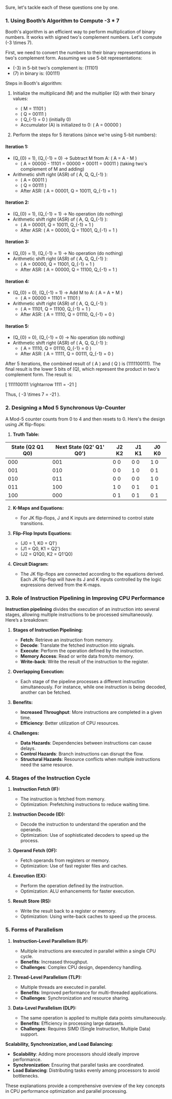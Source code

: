 Sure, let's tackle each of these questions one by one.

### 1. Using Booth’s Algorithm to Compute -3 * 7

Booth's algorithm is an efficient way to perform multiplication of binary numbers. It works with signed two's complement numbers. Let's compute \(-3 \times 7\).

First, we need to convert the numbers to their binary representations in two's complement form. Assuming we use 5-bit representations:

- \(-3\) in 5-bit two's complement is: \(11101\)
- \(7\) in binary is: \(00111\)

Steps in Booth's algorithm:

1. Initialize the multiplicand (M) and the multiplier (Q) with their binary values:
   - \( M = 11101 \)
   - \( Q = 00111 \)
   - \( Q_{-1} = 0 \) (initially 0)
   - Accumulator (A) is initialized to 0: \( A = 00000 \)

2. Perform the steps for 5 iterations (since we're using 5-bit numbers):

#### Iteration 1:
- \(Q_{0} = 1\), \(Q_{-1} = 0\) → Subtract M from A: \( A = A - M \)
  - \( A = 00000 - 11101 = 00000 + 00011 = 00011 \) (taking two's complement of M and adding)
- Arithmetic shift right (ASR) of \( A, Q, Q_{-1} \):
  - \( A = 00011 \)
  - \( Q = 00111 \)
  - After ASR: \( A = 00001, Q = 10011, Q_{-1} = 1 \)

#### Iteration 2:
- \(Q_{0} = 1\), \(Q_{-1} = 1\) → No operation (do nothing)
- Arithmetic shift right (ASR) of \( A, Q, Q_{-1} \):
  - \( A = 00001, Q = 10011, Q_{-1} = 1 \)
  - After ASR: \( A = 00000, Q = 11001, Q_{-1} = 1 \)

#### Iteration 3:
- \(Q_{0} = 1\), \(Q_{-1} = 1\) → No operation (do nothing)
- Arithmetic shift right (ASR) of \( A, Q, Q_{-1} \):
  - \( A = 00000, Q = 11001, Q_{-1} = 1 \)
  - After ASR: \( A = 00000, Q = 11100, Q_{-1} = 1 \)

#### Iteration 4:
- \(Q_{0} = 0\), \(Q_{-1} = 1\) → Add M to A: \( A = A + M \)
  - \( A = 00000 + 11101 = 11101 \)
- Arithmetic shift right (ASR) of \( A, Q, Q_{-1} \):
  - \( A = 11101, Q = 11100, Q_{-1} = 1 \)
  - After ASR: \( A = 11110, Q = 01110, Q_{-1} = 0 \)

#### Iteration 5:
- \(Q_{0} = 0\), \(Q_{-1} = 0\) → No operation (do nothing)
- Arithmetic shift right (ASR) of \( A, Q, Q_{-1} \):
  - \( A = 11110, Q = 01110, Q_{-1} = 0 \)
  - After ASR: \( A = 11111, Q = 00111, Q_{-1} = 0 \)

After 5 iterations, the combined result of \( A \) and \( Q \) is \(1111100111\). The final result is the lower 5 bits of \(Q\), which represent the product in two's complement form. The result is:

\[ 1111100111 \rightarrow 1111 = -21 \]

Thus, \( -3 \times 7 = -21 \).

### 2. Designing a Mod 5 Synchronous Up-Counter

A Mod-5 counter counts from 0 to 4 and then resets to 0. Here's the design using JK flip-flops:

1. **Truth Table:**

| State (Q2 Q1 Q0) | Next State (Q2' Q1' Q0') | J2 K2 | J1 K1 | J0 K0 |
|------------------|--------------------------|-------|-------|-------|
| 000              | 001                      | 0 0   | 0 0   | 1 0   |
| 001              | 010                      | 0 0   | 1 0   | 0 1   |
| 010              | 011                      | 0 0   | 0 0   | 1 0   |
| 011              | 100                      | 1 0   | 0 1   | 0 1   |
| 100              | 000                      | 0 1   | 0 1   | 0 1   |

2. **K-Maps and Equations:**
   - For JK flip-flops, J and K inputs are determined to control state transitions.

3. **Flip-Flop Inputs Equations:**
   - \(J0 = 1, K0 = Q1'\)
   - \(J1 = Q0, K1 = Q2'\)
   - \(J2 = Q1Q0, K2 = Q1'Q0\)

4. **Circuit Diagram:**
   - The JK flip-flops are connected according to the equations derived. Each JK flip-flop will have its J and K inputs controlled by the logic expressions derived from the K-maps.

### 3. Role of Instruction Pipelining in Improving CPU Performance

**Instruction pipelining** divides the execution of an instruction into several stages, allowing multiple instructions to be processed simultaneously. Here’s a breakdown:

1. **Stages of Instruction Pipelining:**
   - **Fetch**: Retrieve an instruction from memory.
   - **Decode**: Translate the fetched instruction into signals.
   - **Execute**: Perform the operation defined by the instruction.
   - **Memory Access**: Read or write data from/to memory.
   - **Write-back**: Write the result of the instruction to the register.

2. **Overlapping Execution:**
   - Each stage of the pipeline processes a different instruction simultaneously. For instance, while one instruction is being decoded, another can be fetched.

3. **Benefits:**
   - **Increased Throughput**: More instructions are completed in a given time.
   - **Efficiency**: Better utilization of CPU resources.

4. **Challenges:**
   - **Data Hazards**: Dependencies between instructions can cause delays.
   - **Control Hazards**: Branch instructions can disrupt the flow.
   - **Structural Hazards**: Resource conflicts when multiple instructions need the same resource.

### 4. Stages of the Instruction Cycle

1. **Instruction Fetch (IF):**
   - The instruction is fetched from memory.
   - Optimization: Prefetching instructions to reduce waiting time.

2. **Instruction Decode (ID):**
   - Decode the instruction to understand the operation and the operands.
   - Optimization: Use of sophisticated decoders to speed up the process.

3. **Operand Fetch (OF):**
   - Fetch operands from registers or memory.
   - Optimization: Use of fast register files and caches.

4. **Execution (EX):**
   - Perform the operation defined by the instruction.
   - Optimization: ALU enhancements for faster execution.

5. **Result Store (RS):**
   - Write the result back to a register or memory.
   - Optimization: Using write-back caches to speed up the process.

### 5. Forms of Parallelism

1. **Instruction-Level Parallelism (ILP):**
   - Multiple instructions are executed in parallel within a single CPU cycle.
   - **Benefits**: Increased throughput.
   - **Challenges**: Complex CPU design, dependency handling.

2. **Thread-Level Parallelism (TLP):**
   - Multiple threads are executed in parallel.
   - **Benefits**: Improved performance for multi-threaded applications.
   - **Challenges**: Synchronization and resource sharing.

3. **Data-Level Parallelism (DLP):**
   - The same operation is applied to multiple data points simultaneously.
   - **Benefits**: Efficiency in processing large datasets.
   - **Challenges**: Requires SIMD (Single Instruction, Multiple Data) support.

**Scalability, Synchronization, and Load Balancing:**
- **Scalability**: Adding more processors should ideally improve performance.
- **Synchronization**: Ensuring that parallel tasks are coordinated.
- **Load Balancing**: Distributing tasks evenly among processors to avoid bottlenecks.

These explanations provide a comprehensive overview of the key concepts in CPU performance optimization and parallel processing.
